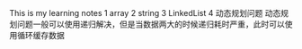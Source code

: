 This is my learning notes
1 array
2 string
3 LinkedList
4 动态规划问题
  动态规划问题一般可以使用递归解决，但是当数据两大的时候递归耗时严重，此时可以使用循环缓存数据